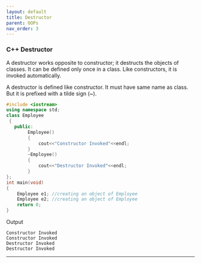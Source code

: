 ```yaml
---
layout: default
title: Destructor
parent: OOPs
nav_order: 3
---
```

### C++ Destructor


A destructor works opposite to constructor; it destructs the objects of classes. It can be defined only once in a class. Like constructors, it is invoked automatically.

A destructor is defined like constructor. It must have same name as class. But it is prefixed with a tilde sign (~).



```c++
#include <iostream>  
using namespace std;  
class Employee  
 {  
   public:  
        Employee()    
        {    
            cout<<"Constructor Invoked"<<endl;    
        }    
        ~Employee()    
        {    
            cout<<"Destructor Invoked"<<endl;    
        }  
};  
int main(void)   
{  
    Employee e1; //creating an object of Employee   
    Employee e2; //creating an object of Employee  
    return 0;  
}  

```

Output
```
Constructor Invoked
Constructor Invoked
Destructor Invoked
Destructor Invoked
```

--------

